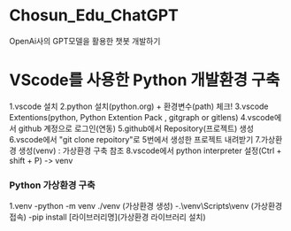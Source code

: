 # Chosun_Edu_ChatGPT
OpenAi사의 GPT모델을 활용한 챗봇 개발하기

# VScode를 사용한 Python 개발환경 구축
  1.vscode 설치
  2.python 설치(python.org) + 환경변수(path) 체크!
  3.vscode Extentions(python, Python Extention Pack , gitgraph or gitlens)
  4.vscode에서 github 계정으로 로그인(연동)
  5.github에서 Repository(프로젝트) 생성
  6.vscode에서 "git clone repoitory"로 5번에서 생성한 프로젝트 내려받기
  7.가상환경 생성(venv) : 가상환경 구축 참조
  8.vscode에서 python interpreter 설정(Ctrl + shift + P) -> venv

### Python 가상환경 구축
1.venv
-python -m venv ./venv    (가상환경 생성)
-.\venv\Scripts\venv      (가상환경 접속)
-pip install [라이브러리명](가상환경 라이브러리 설치)
